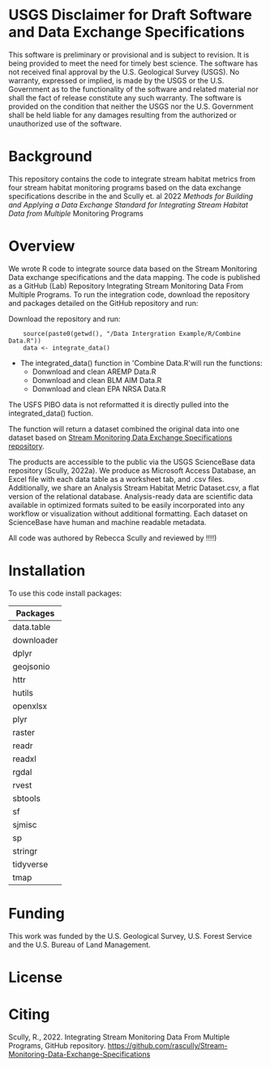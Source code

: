 # USGS Disclaimer for Draft Software and Data Exchange Specifications 

This software is preliminary or provisional and is subject to revision. It is being provided to meet the need for timely best science. The software has not received final approval by the U.S. Geological Survey (USGS). No warranty, expressed or implied, is made by the USGS or the U.S. Government as to the functionality of the software and related material nor shall the fact of release constitute any such warranty. The software is provided on the condition that neither the USGS nor the U.S. Government shall be held liable for any damages resulting from the authorized or unauthorized use of the software.

# Background 
This repository contains the code to integrate stream habitat metrics from four stream habitat monitoring programs based on the data exchange specifications describe in the  and Scully et. al 2022 *Methods for Building and Applying a Data Exchange Standard for Integrating Stream Habitat Data from Multiple* Monitoring Programs

# Overview 
 
We wrote R code to integrate source data based on the Stream Monitoring Data exchange specifications and the data mapping. The code is published as a GitHub (Lab) Repository Integrating Stream Monitoring Data From Multiple Programs. To run the integration code, download the repository and packages detailed on the GitHub repository and run:

Download the repository and run: 

```
    source(paste0(getwd(), "/Data Intergration Example/R/Combine Data.R")) 
    data <- integrate_data() 
```

* The integrated_data() function in 'Combine Data.R'will run the functions:  
  * Donwnload and clean AREMP Data.R
  * Donwnload and clean BLM AIM Data.R
  * Donwnload and clean EPA NRSA  Data.R

The USFS PIBO data is not reformatted it is directly pulled into the integrated_data() fuction. 

The function will return a dataset combined the original data into one dataset based on [Stream Monitoring Data Exchange Specifications repository](https://github.com/rascully/Stream-Monitoring-Data-Exchange-Specifications). 

The products are accessible to the public via the USGS ScienceBase data repository (Scully, 2022a). We produce as Microsoft Access Database, an Excel file with each data table as a worksheet tab, and .csv files. Additionally, we share an  Analysis Stream Habitat Metric Dataset.csv, a flat version of the relational database. Analysis-ready data are scientific data available in optimized formats suited to be easily incorporated into any workflow or visualization without additional formatting. Each dataset on ScienceBase have human and machine readable metadata. 

All code was authored by Rebecca Scully and reviewed by !!!!) 

# Installation 
 To use this code install packages: 
 
 | Packages    |
|-------------|
| data.table  |
| downloader  |
| dplyr       |
| geojsonio   |
| httr        |
| hutils      |
| openxlsx    |
| plyr        |
| raster      |
| readr       |
| readxl      |
| rgdal       |
| rvest       |
| sbtools     |
| sf          |
| sjmisc      |
| sp          |
| stringr     |
| tidyverse   |
| tmap        |


# Funding 
This work was funded by the U.S. Geological Survey, U.S. Forest Service and the U.S. Bureau of Land Management. 

# License 
# Citing 
Scully, R., 2022. Integrating Stream Monitoring Data From Multiple Programs, GitHub repository. https://github.com/rascully/Stream-Monitoring-Data-Exchange-Specifications



